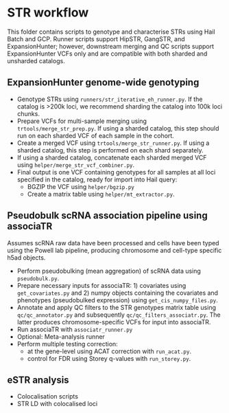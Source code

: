 # STR workflow

This folder contains scripts to genotype and characterise STRs using Hail Batch and GCP.
Runner scripts support HipSTR, GangSTR, and ExpansionHunter; however, downstream merging and QC scripts support ExpansionHunter VCFs only and are compatible with both sharded and unsharded catalogs.

## ExpansionHunter genome-wide genotyping

- Genotype STRs using `runners/str_iterative_eh_runner.py`. If the catalog is >200k loci, we recommend sharding the catalog into 100k loci chunks.
- Prepare VCFs for multi-sample merging using `trtools/merge_str_prep.py`. If using a sharded catalog, this step should run on each sharded VCF of each sample in the cohort.
- Create a merged VCF using `trtools/merge_str_runner.py`. If using a sharded catalog, this step is performed on each shard separately.
- If using a sharded catalog, concatenate each sharded merged VCF using `helper/merge_str_vcf_combiner.py`.
- Final output is one VCF containing genotypes for all samples at all loci specified in the catalog, ready for import into Hail query:
  - BGZIP the VCF using `helper/bgzip.py`
  - Create a matrix table using `helper/mt_extractor.py`.

## Pseudobulk scRNA association pipeline using associaTR

Assumes scRNA raw data have been processed and cells have been typed using the Powell lab pipeline, producing chromosome and cell-type specific h5ad objects.

- Perform pseudobulking (mean aggregation) of scRNA data using `pseudobulk.py`.
- Prepare necessary inputs for associaTR: 1) covariates using `get_covariates.py` and 2) numpy objects containing the covariates and phenotypes (pseudobulked expression) using `get_cis_numpy_files.py`.
- Annotate and apply QC filters to the STR genotypes matrix table using `qc/qc_annotator.py` and subsequently `qc/qc_filters_associatr.py`. The latter produces chromosome-specific VCFs for input into associaTR.
- Run associaTR with `associatr_runner.py`
- Optional: Meta-analysis runner
- Perform multiple testing correction:
  - at the gene-level using ACAT correction with `run_acat.py`.
  - control for FDR using Storey q-values with `run_storey.py`.
 
## eSTR analysis 
- Colocalisation scripts
- STR LD with colocalised loci
